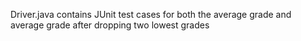 Driver.java contains JUnit test cases for both the average grade and average grade after dropping two lowest grades
